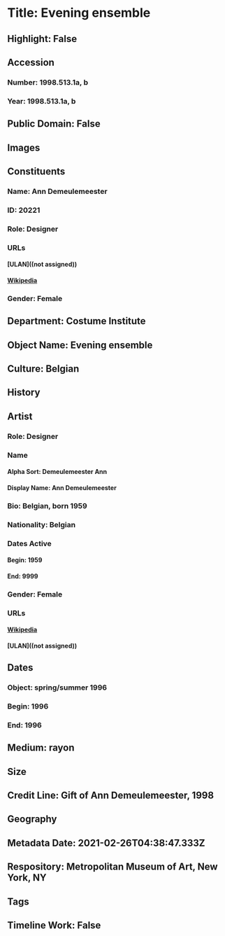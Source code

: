 # Title: Evening ensemble
## Highlight: False
## Accession
### Number: 1998.513.1a, b
### Year: 1998.513.1a, b
## Public Domain: False
## Images
## Constituents
### Name: Ann Demeulemeester
### ID: 20221
### Role: Designer
### URLs
#### [ULAN]((not assigned))
#### [Wikipedia](https://www.wikidata.org/wiki/Q466241)
### Gender: Female
## Department: Costume Institute
## Object Name: Evening ensemble
## Culture: Belgian
## History
## Artist
### Role: Designer
### Name
#### Alpha Sort: Demeulemeester Ann
#### Display Name: Ann Demeulemeester
### Bio: Belgian, born 1959
### Nationality: Belgian
### Dates Active
#### Begin: 1959
#### End: 9999
### Gender: Female
### URLs
#### [Wikipedia](https://www.wikidata.org/wiki/Q466241)
#### [ULAN]((not assigned))
## Dates
### Object: spring/summer 1996
### Begin: 1996
### End: 1996
## Medium: rayon
## Size
## Credit Line: Gift of Ann Demeulemeester, 1998
## Geography
## Metadata Date: 2021-02-26T04:38:47.333Z
## Respository: Metropolitan Museum of Art, New York, NY
## Tags
## Timeline Work: False